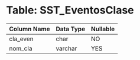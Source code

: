 # Table: SST_EventosClase

| Column Name | Data Type | Nullable |
|-------------|-----------|----------|
| cla_even | char | NO |
| nom_cla | varchar | YES |
